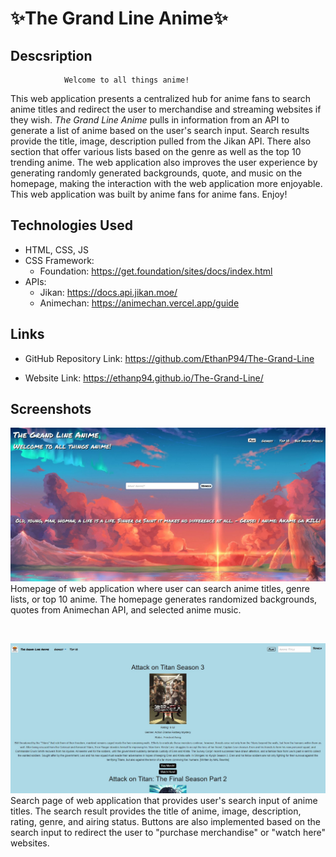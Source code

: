 # ✨The Grand Line Anime✨

## Descsription

                Welcome to all things anime!

This web application presents a centralized hub for anime fans to search anime titles and redirect the user to merchandise and streaming websites if they wish. *The Grand Line Anime* pulls in information from an API to generate a list of anime based on the user's search input. Search results provide the title, image, description pulled from the Jikan API. There also section that offer various lists based on the genre as well as the top 10 trending anime. The web application also improves the user experience by generating randomly generated backgrounds, quote, and music on the homepage, making the interaction with the web application more enjoyable. This web application was built by anime fans for anime fans. Enjoy!


## Technologies Used
- HTML, CSS, JS
- CSS Framework: 
    - Foundation: https://get.foundation/sites/docs/index.html 
- APIs:
    - Jikan: https://docs.api.jikan.moe/
    - Animechan: https://animechan.vercel.app/guide 

## Links

- GitHub Repository Link: https://github.com/EthanP94/The-Grand-Line 

- Website Link: https://ethanp94.github.io/The-Grand-Line/ 

## Screenshots

![grand-line-screenshot01](https://raw.githubusercontent.com/EthanP94/The-Grand-Line/main/assets/images/grand-line-anime-screenshot01.JPG)
<br>
Homepage of web application where user can search anime titles, genre lists, or top 10 anime. The homepage generates randomized backgrounds, quotes from Animechan API, and selected anime music.

<br>

![grand-line-screenshot02](https://raw.githubusercontent.com/EthanP94/The-Grand-Line/main/assets/images/grand-line-anime-screenshot02.JPG)
<br>
Search page of web application that provides user's search input of anime titles. The search result provides the title of anime, image, description, rating, genre, and airing status. Buttons are also implemented based on the search input to redirect the user to "purchase merchandise" or "watch here" websites.